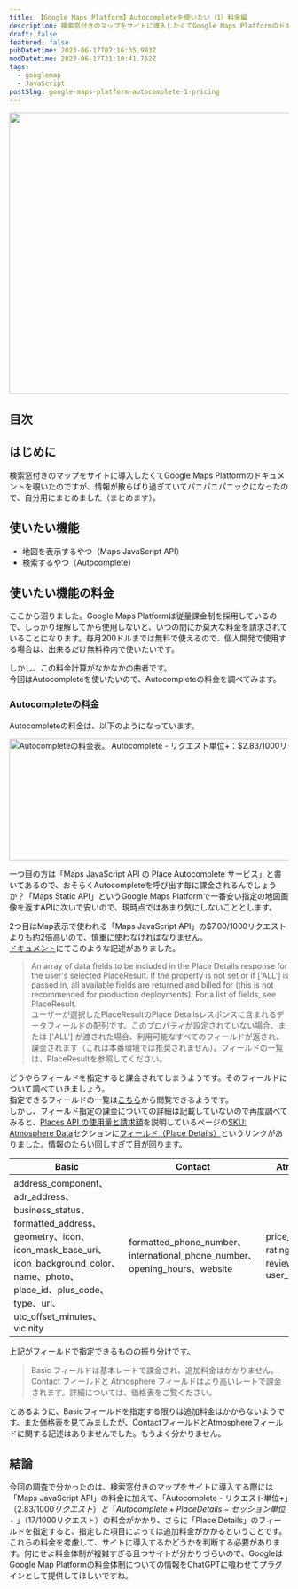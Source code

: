 ```yaml
---
title: 【Google Maps Platform】Autocompleteを使いたい（1）料金編
description: 検索窓付きのマップをサイトに導入したくてGoogle Maps Platformのドキュメントを覗いたのですが、そこは迷宮の入り口でした。
draft: false
featured: false
pubDatetime: 2023-06-17T07:16:35.983Z
modDatetime: 2023-06-17T21:10:41.762Z
tags:
  - googlemap
  - JavaScript
postSlug: google-maps-platform-autocomplete-1-pricing
---
```


<img src="/assets/img/posts/google_maps_platform_pricing_top.png" title="" alt="" width="1024" height="507" >

## 目次

## はじめに

検索窓付きのマップをサイトに導入したくてGoogle Maps Platformのドキュメントを覗いたのですが、情報が散らばり過ぎていてパニパニパニックになったので、自分用にまとめました（まとめます）。

## 使いたい機能

- 地図を表示するやつ（Maps JavaScript API）
- 検索するやつ（Autocomplete）

## 使いたい機能の料金

ここから沼りました。Google Maps Platformは従量課金制を採用しているので、しっかり理解してから使用しないと、いつの間にか莫大な料金を請求されていることになります。毎月200ドルまでは無料で使えるので、個人開発で使用する場合は、出来るだけ無料枠内で使いたいです。

しかし、この料金計算がなかなかの曲者です。<br/>
今回はAutocompleteを使いたいので、Autocompleteの料金を調べてみます。

### Autocompleteの料金

Autocompleteの料金は、以下のようになっています。

<a href="https://mapsplatform.google.com/intl/ja/pricing/" target="_blank"><img src="&#x2F;assets&#x2F;img&#x2F;posts&#x2F;google_map_platform_autocomplete_pricing.png" alt="Autocompleteの料金表。
Autocomplete - リクエスト単位+：$2.83&#x2F;1000リクエスト
Autocomplete + Place Details - セッション単位+：$17&#x2F;1000リクエスト" title="google_map_platform_autocomplete_pricing" width="1024" height="219" ></a>

一つ目の方は「Maps JavaScript API の Place Autocomplete サービス」と書いてあるので、おそらくAutocompleteを呼び出す毎に課金されるんでしょうか？「Maps Static API」というGoogle Maps Platformで一番安い指定の地図画像を返すAPIに次いで安いので、現時点ではあまり気にしないこととします。

2つ目はMap表示で使われる「Maps JavaScript API」の$7.00/1000リクエストよりも約2倍高いので、慎重に使わなければなりません。<br/>
[ドキュメント](https://developers.google.com/maps/documentation/javascript/places-autocomplete?hl=ja#:~:text=%E3%83%A6%E3%83%BC%E3%82%B6%E3%83%BC%E3%81%8C%E9%81%B8%E6%8A%9E%E3%81%97%E3%81%9F%20PlaceResult%20%E3%81%AE%20Place%20Details%20%E3%83%AC%E3%82%B9%E3%83%9D%E3%83%B3%E3%82%B9%E3%81%AB%E5%90%AB%E3%81%BE%E3%82%8C%E3%82%8B%E3%83%87%E3%83%BC%E3%82%BF%E9%85%8D%E5%88%97%20fields%E3%80%82%E3%83%97%E3%83%AD%E3%83%91%E3%83%86%E3%82%A3%E3%81%8C%E8%A8%AD%E5%AE%9A%E3%81%95%E3%82%8C%E3%81%A6%E3%81%84%E3%81%AA%E3%81%84%E5%A0%B4%E5%90%88%E3%80%81%E3%81%BE%E3%81%9F%E3%81%AF%20%5B%27ALL%27%5D%20%E3%81%8C%E6%B8%A1%E3%81%95%E3%82%8C%E3%81%9F%E5%A0%B4%E5%90%88%E3%81%AF%E3%80%81%E4%BD%BF%E7%94%A8%E5%8F%AF%E8%83%BD%E3%81%AA%E3%83%95%E3%82%A3%E3%83%BC%E3%83%AB%E3%83%89%E3%81%8C%E3%81%99%E3%81%B9%E3%81%A6%E8%BF%94%E3%81%95%E3%82%8C%E3%80%81%E8%AA%B2%E9%87%91%E3%81%95%E3%82%8C%E3%81%BE%E3%81%99%EF%BC%88%E6%9C%AC%E7%95%AA%E7%92%B0%E5%A2%83%E3%81%AE%E3%83%87%E3%83%97%E3%83%AD%E3%82%A4%E3%81%A7%E3%81%AF%E6%8E%A8%E5%A5%A8%E3%81%95%E3%82%8C%E3%81%BE%E3%81%9B%E3%82%93%EF%BC%89%E3%80%82%E3%83%95%E3%82%A3%E3%83%BC%E3%83%AB%E3%83%89%E3%81%AE%E4%B8%80%E8%A6%A7%E3%81%AB%E3%81%A4%E3%81%84%E3%81%A6%E3%81%AF%E3%80%81PlaceResult%20%E3%82%92%E3%81%94%E8%A6%A7%E3%81%8F%E3%81%A0%E3%81%95%E3%81%84%E3%80%82)にてこのような記述がありました。

> An array of data fields to be included in the Place Details response for the user's selected PlaceResult. If the property is not set or if ['ALL'] is passed in, all available fields are returned and billed for (this is not recommended for production deployments). For a list of fields, see PlaceResult.<br/>
> ユーザーが選択したPlaceResultのPlace Detailsレスポンスに含まれるデータフィールドの配列です。このプロパティが設定されていない場合、または ['ALL'] が渡された場合、利用可能なすべてのフィールドが返され、課金されます（これは本番環境では推奨されません）。フィールドの一覧は、PlaceResultを参照してください。

どうやらフィールドを指定すると課金されてしまうようです。そのフィールドについて調べていきましょう。<br/>
指定できるフィールドの一覧は[こちら](https://developers.google.com/maps/documentation/javascript/reference/places-service?hl=ja#PlaceResult)から閲覧できるようです。<br/>
しかし、フィールド指定の課金についての詳細は記載していないので再度調べてみると、[Places API の使用量と請求額](https://developers.google.com/maps/documentation/places/web-service/usage-and-billing?hl=ja#autocomplete)を説明しているページの[SKU: Atmosphere Data](https://developers.google.com/maps/documentation/places/web-service/usage-and-billing?hl=ja#atmosphere-data)セクションに[フィールド（Place Details）](https://developers.google.com/maps/documentation/javascript/places?hl=ja#place_details_fields)というリンクがありました。情報のたらい回しすぎて目が回ります。

| Basic                                                                                                                                                                                                    | Contact                                                                    | Atmosphere                                       |
| -------------------------------------------------------------------------------------------------------------------------------------------------------------------------------------------------------- | -------------------------------------------------------------------------- | ------------------------------------------------ |
| address_component、adr_address、business_status、formatted_address、geometry、icon、icon_mask_base_uri、icon_background_color、name、photo、place_id、plus_code、type、url、utc_offset_minutes、vicinity | formatted_phone_number、international_phone_number、opening_hours、website | price_level、rating、reviews、user_ratings_total |

上記がフィールドで指定できるものの振り分けです。

> Basic フィールドは基本レートで課金され、追加料金はかかりません。Contact フィールドと Atmosphere フィールドはより高いレートで課金されます。詳細については、価格表をご覧ください。

とあるように、Basicフィールドを指定する限りは追加料金はかからないようです。また[価格表](https://mapsplatform.google.com/intl/ja/pricing/)を見てみましたが、ContactフィールドとAtmosphereフィールドに関する記述はありませんでした。もうよく分かりません。

## 結論

今回の調査で分かったのは、検索窓付きのマップをサイトに導入する際には「Maps JavaScript API」の料金に加えて、「Autocomplete - リクエスト単位+」（$2.83/1000リクエスト）と「Autocomplete + Place Details - セッション単位+」（$17/1000リクエスト）の料金がかかり、さらに「Place Details」のフィールドを指定すると、指定した項目によっては追加料金がかかるということです。これらの料金を考慮して、サイトに導入するかどうかを判断する必要があります。何にせよ料金体制が複雑すぎる且つサイトが分かりづらいので、GoogleはGoogle Map Platformの料金体制についての情報をChatGPTに喰わせてプラグインとして提供してほしいですね。
